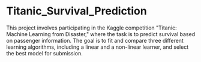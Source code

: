# Titanic_Survival_Prediction
This project involves participating in the Kaggle competition "Titanic: Machine Learning from Disaster," where the task is to predict survival based on passenger information. The goal is to fit and compare three different learning algorithms, including a linear and a non-linear learner, and select the best model for submission.
